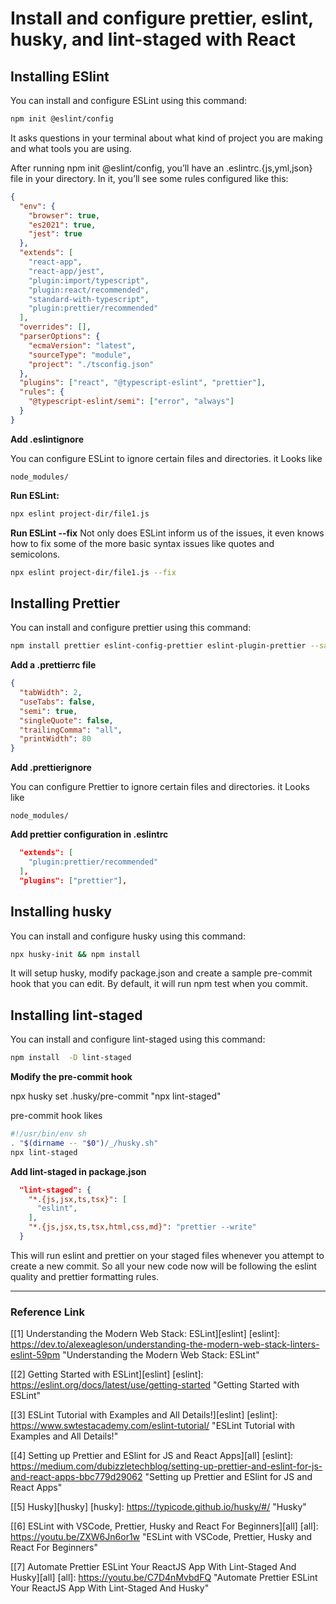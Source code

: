 # Install and configure prettier, eslint, husky, and lint-staged with React 

## Installing ESlint

You can install and configure ESLint using this command:

```bash
npm init @eslint/config
```

It asks questions in your terminal about what kind of project you are making and what tools you are using.

After running npm init @eslint/config, you’ll have an .eslintrc.{js,yml,json} file in your directory. In it, you’ll see some rules configured like this:

```json
{
  "env": {
    "browser": true,
    "es2021": true,
    "jest": true
  },
  "extends": [
    "react-app",
    "react-app/jest",
    "plugin:import/typescript",
    "plugin:react/recommended",
    "standard-with-typescript",
    "plugin:prettier/recommended"
  ],
  "overrides": [],
  "parserOptions": {
    "ecmaVersion": "latest",
    "sourceType": "module",
    "project": "./tsconfig.json"
  },
  "plugins": ["react", "@typescript-eslint", "prettier"],
  "rules": {
    "@typescript-eslint/semi": ["error", "always"]
  }
}
```

**Add .eslintignore**

You can configure ESLint to ignore certain files and directories. it Looks like

`node_modules/`

**Run ESLint:**

```bash
npx eslint project-dir/file1.js
```

**Run ESLint --fix**
Not only does ESLint inform us of the issues, it even knows how to fix some of the more basic syntax issues like quotes and semicolons.

```bash
npx eslint project-dir/file1.js --fix
```

## Installing Prettier

You can install and configure prettier using this command:

```bash
npm install prettier eslint-config-prettier eslint-plugin-prettier --save-dev
```

**Add a .prettierrc file**

```json
{
  "tabWidth": 2,
  "useTabs": false,
  "semi": true,
  "singleQuote": false,
  "trailingComma": "all",
  "printWidth": 80
}
```

**Add .prettierignore**

You can configure Prettier to ignore certain files and directories. it Looks like

`node_modules/`

**Add prettier configuration in .eslintrc**

```json
  "extends": [
    "plugin:prettier/recommended"
  ],
  "plugins": ["prettier"],
```

## Installing husky

You can install and configure husky using this command:

```bash
npx husky-init && npm install
```
It will setup husky, modify package.json and create a sample pre-commit hook that you can edit. By default, it will run npm test when you commit.

## Installing lint-staged

You can install and configure lint-staged using this command:

```bash
npm install  -D lint-staged
```

**Modify the pre-commit hook**

npx husky set .husky/pre-commit "npx lint-staged"

pre-commit hook likes

```bash
#!/usr/bin/env sh
. "$(dirname -- "$0")/_/husky.sh"
npx lint-staged
```

**Add lint-staged in package.json**

```json
  "lint-staged": {
    "*.{js,jsx,ts,tsx}": [
      "eslint",
    ],
    "*.{js,jsx,ts,tsx,html,css,md}": "prettier --write"
  }
```
This will run eslint and prettier on your staged files whenever you attempt to create a new commit. So all your new code now will be following the eslint quality and prettier formatting rules.


------------
### Reference Link
[[1] Understanding the Modern Web Stack: ESLint][eslint]
[eslint]: https://dev.to/alexeagleson/understanding-the-modern-web-stack-linters-eslint-59pm "Understanding the Modern Web Stack: ESLint"

[[2] Getting Started with ESLint][eslint]
[eslint]: https://eslint.org/docs/latest/use/getting-started "Getting Started with ESLint"

[[3] ESLint Tutorial with Examples and All Details!][eslint]
[eslint]: https://www.swtestacademy.com/eslint-tutorial/ "ESLint Tutorial with Examples and All Details!"

[[4] Setting up Prettier and ESlint for JS and React Apps][all]
[eslint]: https://medium.com/dubizzletechblog/setting-up-prettier-and-eslint-for-js-and-react-apps-bbc779d29062 "Setting up Prettier and ESlint for JS and React Apps"

[[5] Husky][husky]
[husky]: https://typicode.github.io/husky/#/ "Husky"

[[6] ESLint with VSCode, Prettier, Husky and React For Beginners][all]
[all]: https://youtu.be/ZXW6Jn6or1w "ESLint with VSCode, Prettier, Husky and React For Beginners"

[[7] Automate Prettier ESLint Your ReactJS App With Lint-Staged And Husky][all]
[all]: https://youtu.be/C7D4nMvbdFQ "Automate Prettier ESLint Your ReactJS App With Lint-Staged And Husky"
